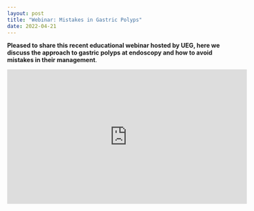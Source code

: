 ```yaml
---
layout: post
title: "Webinar: Mistakes in Gastric Polyps"
date: 2022-04-21
---
```


**Pleased to share this recent educational webinar hosted by UEG, here we discuss the approach to gastric polyps at endoscopy and how to avoid mistakes in their management**.


<iframe width="560" height="315" src="https://www.youtube.com/embed/3wC-CwvfgPc" title="YouTube video player" frameborder="0" allow="accelerometer; autoplay; clipboard-write; encrypted-media; gyroscope; picture-in-picture" allowfullscreen></iframe>
